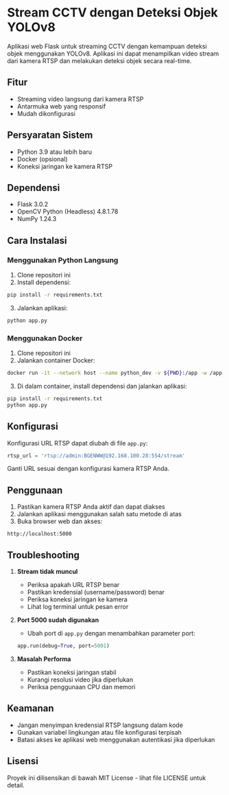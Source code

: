 # Stream CCTV dengan Deteksi Objek YOLOv8

Aplikasi web Flask untuk streaming CCTV dengan kemampuan deteksi objek menggunakan YOLOv8. Aplikasi ini dapat menampilkan video stream dari kamera RTSP dan melakukan deteksi objek secara real-time.


## Fitur
- Streaming video langsung dari kamera RTSP
- Antarmuka web yang responsif
- Mudah dikonfigurasi

## Persyaratan Sistem
- Python 3.9 atau lebih baru
- Docker (opsional)
- Koneksi jaringan ke kamera RTSP

## Dependensi
- Flask 3.0.2
- OpenCV Python (Headless) 4.8.1.78
- NumPy 1.24.3

## Cara Instalasi

### Menggunakan Python Langsung

1. Clone repositori ini
2. Install dependensi:
```bash
pip install -r requirements.txt
```
3. Jalankan aplikasi:
```bash
python app.py
```

### Menggunakan Docker

1. Clone repositori ini
2. Jalankan container Docker:
```bash
docker run -it --network host --name python_dev -v ${PWD}:/app -w /app python:3.9 bash
```
3. Di dalam container, install dependensi dan jalankan aplikasi:
```bash
pip install -r requirements.txt
python app.py
```

## Konfigurasi

Konfigurasi URL RTSP dapat diubah di file `app.py`:

```python
rtsp_url = 'rtsp://admin:BGENWW@192.168.100.28:554/stream'
```

Ganti URL sesuai dengan konfigurasi kamera RTSP Anda.

## Penggunaan

1. Pastikan kamera RTSP Anda aktif dan dapat diakses
2. Jalankan aplikasi menggunakan salah satu metode di atas
3. Buka browser web dan akses:
```
http://localhost:5000
```

## Troubleshooting

1. **Stream tidak muncul**
   - Periksa apakah URL RTSP benar
   - Pastikan kredensial (username/password) benar
   - Periksa koneksi jaringan ke kamera
   - Lihat log terminal untuk pesan error

2. **Port 5000 sudah digunakan**
   - Ubah port di `app.py` dengan menambahkan parameter port:
   ```python
   app.run(debug=True, port=5001)
   ```

3. **Masalah Performa**
   - Pastikan koneksi jaringan stabil
   - Kurangi resolusi video jika diperlukan
   - Periksa penggunaan CPU dan memori

## Keamanan

- Jangan menyimpan kredensial RTSP langsung dalam kode
- Gunakan variabel lingkungan atau file konfigurasi terpisah
- Batasi akses ke aplikasi web menggunakan autentikasi jika diperlukan

## Lisensi

Proyek ini dilisensikan di bawah MIT License - lihat file LICENSE untuk detail. 
